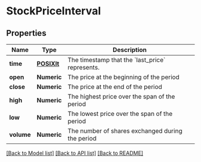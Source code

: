 # StockPriceInterval

[//]: # (CLASS:IntrinioSDK::StockPriceInterval)

[//]: # (KIND:object)

## Properties

[//]: # (START_DEFINITION)

Name | Type | Description
------------ | ------------- | -------------
**time** | [**POSIXlt**](POSIXlt.md) | The timestamp that the &#x60;last_price&#x60; represents. &nbsp;
**open** | **Numeric** | The price at the beginning of the period &nbsp;
**close** | **Numeric** | The price at the end of the period &nbsp;
**high** | **Numeric** | The highest price over the span of the period &nbsp;
**low** | **Numeric** | The lowest price over the span of the period &nbsp;
**volume** | **Numeric** | The number of shares exchanged during the period &nbsp;

[//]: # (END_DEFINITION)


[//]: # (CONTAINED_CLASS:IntrinioSDK::POSIXlt)


[[Back to Model list]](../README.md#documentation-for-models) [[Back to API list]](../README.md#documentation-for-api-endpoints) [[Back to README]](../README.md)


